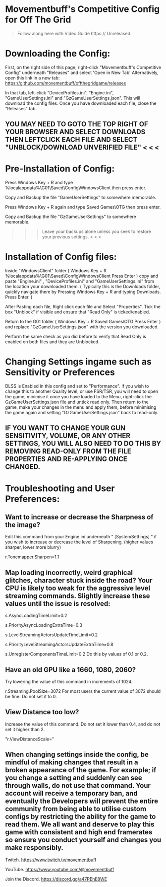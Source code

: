 # Movementbuff's Competitive Config for Off The Grid 


>  Follow along here with Video Guide https:// Unreleased  
       


# Downloading the Config:
First, on the right side of this page, right-click "Movementbuff's Competitive Config" underneath "Releases" and select 'Open in New Tab'
Alternatively, open this link in a new tab:  https://github.com/movementbuff/offthegridgame/releases

In that tab, left-click "DeviceProfiles.ini", "Engine.ini", "GameUserSettings.ini" and "GzGameUserSettings.json". This will download the config files.
Once you have downloaded each file, close the "Releases" tab.

 YOU MAY NEED TO GOTO THE TOP RIGHT OF YOUR BROWSER AND SELECT DOWNLOADS THEN LEFTCLICK EACH FILE AND SELECT "UNBLOCK/DOWNLOAD UNVERIFIED FILE"  < < <
-



# Pre-Installation of Config:
Press Windows Key + R and type %localappdata%\G01\Saved\Config\WindowsClient then press enter.

Copy and Backup the file "GameUserSettings" to somewhere memorable.

Press Windows Key + R again and type Saved Games\OTG then press enter.

Copy and Backup the file "GzGameUserSettings" to somewhere memorable.

> > > Leave your backups alone unless you seek to restore your previous settings. < < < 

# Installation of Config files:

Inside "WindowsClient" folder ( Windows Key + R  %localappdata%\G01\Saved\Config\WindowsClient Press Enter ) copy and paste "Engine.ini" , "DeviceProfiles.ini" and "GameUserSettings.ini" from the location your downloaded them. ( Typically this is the Downloads folder, quickly navigate there by Pressing Windows Key + R and typing Downloads. Press Enter. )

After Pasting each file, Right click each file and Select "Properties". Tick the box "Unblock" if visible and ensure that "Read Only" is ticked/enabled.

Return to the G01 folder ( Windows Key + R Saved Games\OTG   Press Enter ) and replace "GzGameUserSettings.json" with the version you downloaded.

Perform the same check as you did before to verify that Read Only is enabled on both files and they are Unblocked.

# Changing Settings ingame such as Sensitivity or Preferences

DLSS is Enabled in this config and set to "Performance". If you wish to change this to another Quality level, or use FSR/TSR, you will need to open the game, minimise it once you have loaded to the Menu, right-click the GzGameUserSettings.json file and untick read only. Then return to the game, make your changes in the menu and apply them, before minimising the game again and setting "GzGameUserSettings.json" back to read-only.  

IF YOU WANT TO CHANGE YOUR GUN SENSITIVITY, VOLUME, OR ANY OTHER SETTINGS, YOU WILL ALSO NEED TO DO THIS BY REMOVING READ-ONLY FROM THE FILE PROPERTIES AND RE-APPLYING ONCE CHANGED.
-



# Troubleshooting and User Preferences:


Want to increase or decrease the Sharpness of the image?
-
Edit this command from your Engine.ini underneath " [SystemSettings] " if you wish to increase or decrease the level of Sharpening. (higher values sharper, lower more blurry)

r.Tonemapper.Sharpen=1.1

Map loading incorrectly, weird graphical glitches, character stuck inside the road? Your CPU is likely too weak for the aggressive level streaming commands. 
Slightly increase these values until the issue is resolved:
-
s.AsyncLoadingTimeLimit=0.2

s.PriorityAsyncLoadingExtraTime=0.3

s.LevelStreamingActorsUpdateTimeLimit=0.2

s.PriorityLevelStreamingActorsUpdateExtraTime=0.8

s.UnregisterComponentsTimeLimit=0.2
Do this by values of 0.1 or 0.2.

Have an old GPU like a 1660, 1080, 2060?
-
Try lowering the value of this command in increments of 1024.

r.Streaming.PoolSize=3072
For most users the current value of 3072 should be fine.
Do not set it to 0.


View Distance too low?
-
Increase the value of this command. Do not set it lower than 0.4, and do not set it higher than 2.

"r.ViewDistanceScale="

When changing settings inside the config, be mindful of making changes that result in a broken appearance of the game. 
For example; if you change a setting and suddenly can see through walls, do not use that command. Your account will receive a temporary ban, and eventually the Developers will prevent the entire community from being able to utilise custom configs by restricting the ability for the game to read them.
We all want and deserve to play this game with consistent and high end framerates so ensure you conduct yourself and changes you make responsibly.
-
Twitch. https://www.twitch.tv/movementbuff

YouTube. https://www.youtube.com/@movementbuff

Join the Discord. https://discord.gg/a47PEhE8WE
